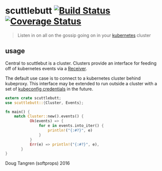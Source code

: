 # scuttlebutt [![Build Status](https://travis-ci.org/softprops/scuttlebutt.svg?branch=master)](https://travis-ci.org/softprops/scuttlebutt) [![Coverage Status](https://coveralls.io/repos/github/softprops/scuttlebutt/badge.svg)](https://coveralls.io/github/softprops/scuttlebutt)

> Listen in on all on the gossip going on in your [kubernetes](http://kubernetes.io/) cluster

## usage

Central to scuttlebut is a cluster. Clusters provide an interface for feeding off of kubernetes events
via a [Receiver](https://doc.rust-lang.org/std/sync/mpsc/struct.Receiver.html).

The default use case is to connect to a kubernetes cluster behind kubeproxy. This interface may be extended to run
outside a cluster with a set of [kubeconfig credentials](https://github.com/softprops/kubecfg) in the future.

```rust
extern crate scuttlebutt;
use scuttlebutt::{Cluster, Events};

fn main() {
    match Cluster::new().events() {
           Ok(events) => {
               for e in events.into_iter() {
                   println!("{:#?}", e)
               }
           }
           Err(e) => println!("{:#?}", e),
       }
}
```

Doug Tangren (softprops) 2016
